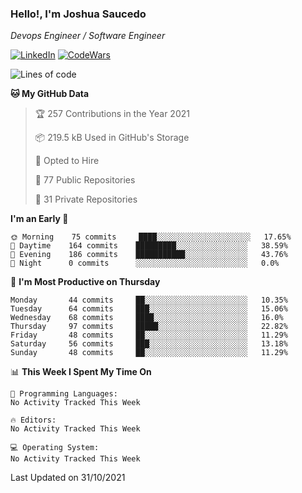 ### Hello!, I'm Joshua Saucedo
*Devops Engineer / Software Engineer*  

[![LinkedIn](https://img.shields.io/badge/LinkedIn-0073b1?logo=linkedin&style=flat-square&logoColor=white)](https://www.linkedin.com/in/joshua-nathanael-saucedo-uriarte-bb0336169/)
[![CodeWars](https://www.codewars.com/users/joshuansu0897/badges/micro)](https://www.codewars.com/users/joshuansu0897)

<!--START_SECTION:waka-->
![Lines of code](https://img.shields.io/badge/From%20Hello%20World%20I%27ve%20Written-3.7%20million%20lines%20of%20code-blue)

**🐱 My GitHub Data** 

> 🏆 257 Contributions in the Year 2021
 > 
> 📦 219.5 kB Used in GitHub's Storage 
 > 
> 💼 Opted to Hire
 > 
> 📜 77 Public Repositories 
 > 
> 🔑 31 Private Repositories  
 > 
**I'm an Early 🐤** 

```text
🌞 Morning    75 commits     ████░░░░░░░░░░░░░░░░░░░░░   17.65% 
🌆 Daytime    164 commits    █████████░░░░░░░░░░░░░░░░   38.59% 
🌃 Evening    186 commits    ███████████░░░░░░░░░░░░░░   43.76% 
🌙 Night      0 commits      ░░░░░░░░░░░░░░░░░░░░░░░░░   0.0%

```
📅 **I'm Most Productive on Thursday** 

```text
Monday       44 commits     ██░░░░░░░░░░░░░░░░░░░░░░░   10.35% 
Tuesday      64 commits     ███░░░░░░░░░░░░░░░░░░░░░░   15.06% 
Wednesday    68 commits     ████░░░░░░░░░░░░░░░░░░░░░   16.0% 
Thursday     97 commits     █████░░░░░░░░░░░░░░░░░░░░   22.82% 
Friday       48 commits     ██░░░░░░░░░░░░░░░░░░░░░░░   11.29% 
Saturday     56 commits     ███░░░░░░░░░░░░░░░░░░░░░░   13.18% 
Sunday       48 commits     ██░░░░░░░░░░░░░░░░░░░░░░░   11.29%

```


📊 **This Week I Spent My Time On** 

```text
💬 Programming Languages: 
No Activity Tracked This Week

🔥 Editors: 
No Activity Tracked This Week

💻 Operating System: 
No Activity Tracked This Week

```


 Last Updated on 31/10/2021
<!--END_SECTION:waka-->
